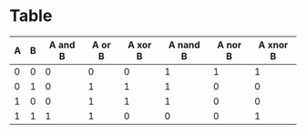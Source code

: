 # Table

A | B | A and B | A or B | A xor B | A nand B | A nor B | A xnor B
--- | --- | --- | --- | --- | --- | --- | ---
0 | 0 | 0 | 0 | 0 | 1 | 1 | 1
0 | 1 | 0 | 1 | 1 | 1 | 0 | 0
1 | 0 | 0 | 1 | 1 | 1 | 0 | 0
1 | 1 | 1 | 1 | 0 | 0 | 0 | 1
